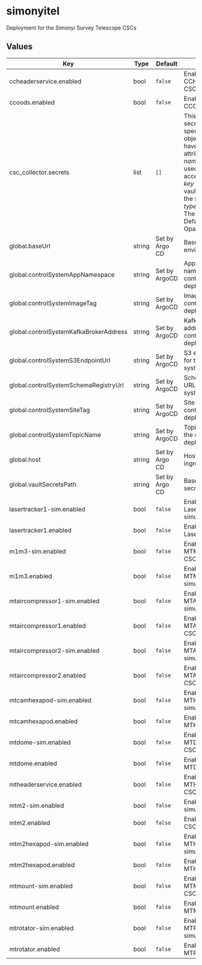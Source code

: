 # simonyitel

Deployment for the Simonyi Survey Telescope CSCs

## Values

| Key | Type | Default | Description |
|-----|------|---------|-------------|
| ccheaderservice.enabled | bool | `false` | Enable the CCHeaderService CSC |
| ccoods.enabled | bool | `false` | Enable the CCOODS CSC |
| csc_collector.secrets | list | `[]` | This section holds secret specifications. Each object listed can have the following attributes defined: _name_ (The name used by pods to access the secret) _key_ (The key in the vault store where the secret resides) _type_ (OPTIONAL: The secret type. Defaults to Opaque.) |
| global.baseUrl | string | Set by Argo CD | Base URL for the environment |
| global.controlSystemAppNamespace | string | Set by ArgoCD | Application namespacce for the control system deployment |
| global.controlSystemImageTag | string | Set by ArgoCD | Image tag for the control system deployment |
| global.controlSystemKafkaBrokerAddress | string | Set by ArgoCD | Kafka broker address for the control system deployment |
| global.controlSystemS3EndpointUrl | string | Set by ArgoCD | S3 endpoint (LFA) for the control system deployment |
| global.controlSystemSchemaRegistryUrl | string | Set by ArgoCD | Schema registry URL for the control system deployment |
| global.controlSystemSiteTag | string | Set by ArgoCD | Site tag for the control system deployment |
| global.controlSystemTopicName | string | Set by ArgoCD | Topic name tag for the control system deployment |
| global.host | string | Set by Argo CD | Host name for ingress |
| global.vaultSecretsPath | string | Set by Argo CD | Base path for Vault secrets |
| lasertracker1-sim.enabled | bool | `false` | Enable the LaserTracker:1 simulator CSC |
| lasertracker1.enabled | bool | `false` | Enable the LaserTracker:1 CSC |
| m1m3-sim.enabled | bool | `false` | Enable the MTM1M3 simulator CSC |
| m1m3.enabled | bool | `false` | Enable the MTM1M3 hardware simulator CSC |
| mtaircompressor1-sim.enabled | bool | `false` | Enable the MTAirCompressor:1 simulator CSC |
| mtaircompressor1.enabled | bool | `false` | Enable the MTAirCompressor:1 CSC |
| mtaircompressor2-sim.enabled | bool | `false` | Enable the MTAirCompressor:2 simulator CSC |
| mtaircompressor2.enabled | bool | `false` | Enable the MTAirCompressor:2 CSC |
| mtcamhexapod-sim.enabled | bool | `false` | Enable the MTHexapod:1 simulator CSC |
| mtcamhexapod.enabled | bool | `false` | Enable the MTHexapod:1 CSC |
| mtdome-sim.enabled | bool | `false` | Enable the MTDome simulator CSC |
| mtdome.enabled | bool | `false` | Enable the MTDome CSC |
| mtheaderservice.enabled | bool | `false` | Enable the MTHeaderService CSC |
| mtm2-sim.enabled | bool | `false` | Enable the MTM2 simulator CSC |
| mtm2.enabled | bool | `false` | Enable the MTM2 CSC |
| mtm2hexapod-sim.enabled | bool | `false` | Enable the MTHexapod:2 simulator CSC |
| mtm2hexapod.enabled | bool | `false` | Enable the MTHexapod:2 CSC |
| mtmount-sim.enabled | bool | `false` | Enable the MTMount simulator CSC |
| mtmount.enabled | bool | `false` | Enable the MTMount CSC |
| mtrotator-sim.enabled | bool | `false` | Enable the MTRotator simulator CSC |
| mtrotator.enabled | bool | `false` | Enable the MTRotator CSC |
